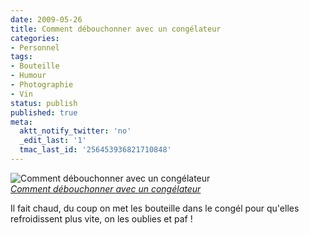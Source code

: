 ```yaml
---
date: 2009-05-26
title: Comment débouchonner avec un congélateur
categories:
- Personnel
tags:
- Bouteille
- Humour
- Photographie
- Vin
status: publish
published: true
meta:
  aktt_notify_twitter: 'no'
  _edit_last: '1'
  tmac_last_id: '256453936821710848'
---
```

<p>
<img src="https://farm3.static.flickr.com/2231/3567374354_236b111b66.jpg" alt="Comment débouchonner avec un congélateur" /><br /><i><a href="https://www.flickr.com/photos/alienlebarge/3567374354/" title="photo sharing">Comment débouchonner avec un congélateur</a></i>
</p>
				
<p>
	Il fait chaud, du coup on met les bouteille dans le congél pour qu'elles refroidissent plus vite, on les oublies et paf !
</p>
